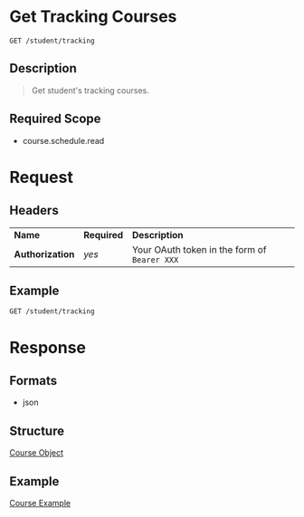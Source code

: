 # Get Tracking Courses

```
GET /student/tracking
```

## Description
> Get student's tracking courses.

## Required Scope
- course.schedule.read

# Request

## Headers
<table>
    <tr>
        <td><b>Name</b></td>
        <td><b>Required</b></td>
        <td><b>Description</b></td>
    </tr>
    <tr>
        <td><b>Authorization</b></td>
        <td><i>yes</i></td>
        <td>Your OAuth token in the form of <code>Bearer XXX</code></td>        
    </tr>
</table>

## Example
```
GET /student/tracking
```

# Response

## Formats
- json


## Structure
[Course Object](../../course/course.md#structure)

## Example
[Course Example](../../course/course.md#example-1)